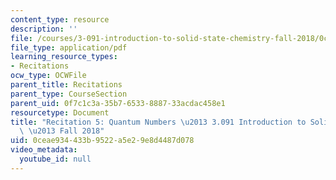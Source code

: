 ```yaml
---
content_type: resource
description: ''
file: /courses/3-091-introduction-to-solid-state-chemistry-fall-2018/0ceae934433b9522a5e29e8d4487d078_MIT3_091F18_REC5.pdf
file_type: application/pdf
learning_resource_types:
- Recitations
ocw_type: OCWFile
parent_title: Recitations
parent_type: CourseSection
parent_uid: 0f7c1c3a-35b7-6533-8887-33acdac458e1
resourcetype: Document
title: "Recitation 5: Quantum Numbers \u2013 3.091 Introduction to Solid-State Chemistry\
  \ \u2013 Fall 2018"
uid: 0ceae934-433b-9522-a5e2-9e8d4487d078
video_metadata:
  youtube_id: null
---
```

